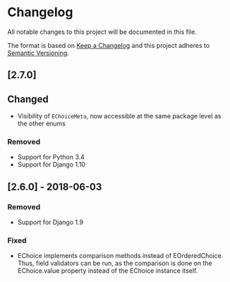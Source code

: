# Changelog
All notable changes to this project will be documented in this file.

The format is based on [Keep a Changelog](http://keepachangelog.com/en/1.0.0/)
and this project adheres to [Semantic Versioning](http://semver.org/spec/v2.0.0.html).

## [2.7.0]
## Changed
- Visibility of `EChoiceMeta`, now accessible at the same package level as the other enums

### Removed
- Support for Python 3.4
- Support for Django 1.10

## [2.6.0] - 2018-06-03
### Removed
- Support for Django 1.9

### Fixed
- EChoice implements comparison methods instead of EOrderedChoice. Thus, field validators can be run, as the comparison
  is done on the EChoice.value property instead of the EChoice instance itself.

